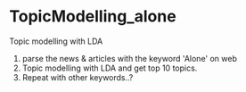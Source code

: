 # TopicModelling_alone
Topic modelling with LDA

1. parse the news & articles with the keyword 'Alone' on web
2. Topic modelling with LDA and get top 10 topics.
3. Repeat with other keywords..?
